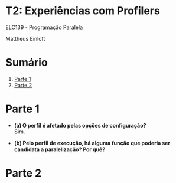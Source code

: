 # T2: Experiências com Profilers

ELC139 - Programação Paralela

Mattheus Einloft

# Sumário

1. [Parte 1](#parte-1)
2. [Parte 2](#parte-2)

# Parte 1

  - **(a) O perfil é afetado pelas opções de configuração?**  
          Sim.
  
  - **(b) Pelo perfil de execução, há alguma função que poderia ser candidata a paralelização? Por quê?**
  
# Parte 2
